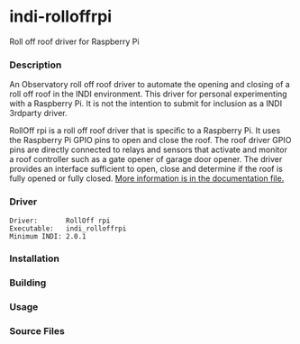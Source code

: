 # indi-rolloffrpi
Roll off roof driver for Raspberry Pi 

### Description

An Observatory roll off roof driver to automate the opening and closing of a roll off roof in the INDI environment.
This driver for personal experimenting with a Raspberry Pi. It is not the intention to submit for inclusion as a INDI 3rdparty driver.

RollOff rpi is a roll off roof driver that is specific to a Raspberry Pi. It uses the Raspberry Pi GPIO pins to open and close the roof. The roof driver GPIO pins are directly connected to relays and sensors that activate and monitor a roof controller such as a gate opener of garage door opener. The driver provides an interface sufficient to open, close and determine if the roof is fully opened or fully closed.
[More information is in the documentation file.](doc/rolloffrpi.md)

### Driver
```
Driver:       RollOff rpi
Executable:   indi_rolloffrpi
Minimum INDI: 2.0.1
```

### Installation


### Building


### Usage


### Source Files


